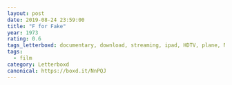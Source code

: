 ```yaml
---
layout: post 
date: 2019-08-24 23:59:00
title: "F for Fake"
year: 1973
rating: 0.6
tags_letterboxd: documentary, download, streaming, ipad, HDTV, plane, NYC
tags:
  - film
category: Letterboxd
canonical: https://boxd.it/NnPQJ
---
```

